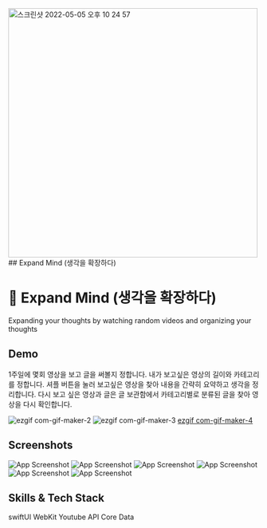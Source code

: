 <img width="500" alt="스크린샷 2022-05-05 오후 10 24 57" src="https://user-images.githubusercontent.com/26588989/169693947-b9ed02b8-5cb1-4a88-ac8c-be2859bd831f.png"> 
## Expand Mind (생각을 확장하다)


# :iphone: Expand Mind (생각을 확장하다)

Expanding your thoughts by watching random videos and organizing your thoughts


## Demo
1주일에 몇회 영상을 보고 글을 써볼지 정합니다.
내가 보고싶은 영상의 길이와 카테고리를 정합니다.
셔플 버튼을 눌러 보고싶은 영상을 찾아 내용을 간략히 요약하고 생각을 정리합니다.
다시 보고 싶은 영상과 글은 글 보관함에서 카테고리별로 분류된 글을 찾아 영상을 다시 확인합니다.

![ezgif com-gif-maker-2](https://user-images.githubusercontent.com/26588989/169694691-610733af-aafa-40f9-b31b-ffa5a7048675.gif)
![ezgif com-gif-maker-3](https://user-images.githubusercontent.com/26588989/169694694-41331da8-8ac4-419a-9a3a-3883eeaf599e.gif)
[ezgif com-gif-maker-4](https://user-images.githubusercontent.com/26588989/169694698-3e7cee52-b04f-4aa3-a857-6628786d498e.gif)



## Screenshots

![App Screenshot](https://dummyimage.com/250x500/000/fff.png)
![App Screenshot](https://dummyimage.com/250x500/000/fff.png)
![App Screenshot](https://dummyimage.com/250x500/000/fff.png)
![App Screenshot](https://dummyimage.com/250x500/000/fff.png)
![App Screenshot](https://dummyimage.com/250x500/000/fff.png)
![App Screenshot](https://dummyimage.com/250x500/000/fff.png)


## Skills & Tech Stack
swiftUI
WebKit
Youtube API
Core Data


